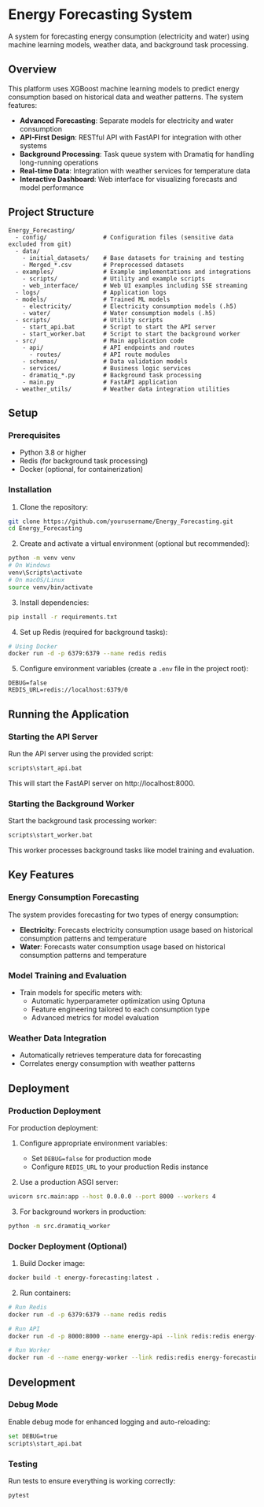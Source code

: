 # Energy Forecasting System

A system for forecasting energy consumption (electricity and water) using machine learning models, weather data, and background task processing.

## Overview

This platform uses XGBoost machine learning models to predict energy consumption based on historical data and weather patterns. The system features:

- **Advanced Forecasting**: Separate models for electricity and water consumption
- **API-First Design**: RESTful API with FastAPI for integration with other systems
- **Background Processing**: Task queue system with Dramatiq for handling long-running operations
- **Real-time Data**: Integration with weather services for temperature data
- **Interactive Dashboard**: Web interface for visualizing forecasts and model performance

## Project Structure

```
Energy_Forecasting/
  - config/                # Configuration files (sensitive data excluded from git)
  - data/
    - initial_datasets/    # Base datasets for training and testing
    - Merged_*.csv         # Preprocessed datasets
  - examples/              # Example implementations and integrations
    - scripts/             # Utility and example scripts
    - web_interface/       # Web UI examples including SSE streaming
  - logs/                  # Application logs
  - models/                # Trained ML models
    - electricity/         # Electricity consumption models (.h5)
    - water/               # Water consumption models (.h5)
  - scripts/               # Utility scripts
    - start_api.bat        # Script to start the API server
    - start_worker.bat     # Script to start the background worker
  - src/                   # Main application code
    - api/                 # API endpoints and routes
      - routes/            # API route modules
    - schemas/             # Data validation models
    - services/            # Business logic services
    - dramatiq_*.py        # Background task processing
    - main.py              # FastAPI application
  - weather_utils/         # Weather data integration utilities
```

## Setup

### Prerequisites

- Python 3.8 or higher
- Redis (for background task processing)
- Docker (optional, for containerization)

### Installation

1. Clone the repository:
```bash
git clone https://github.com/yourusername/Energy_Forecasting.git
cd Energy_Forecasting
```

2. Create and activate a virtual environment (optional but recommended):
```bash
python -m venv venv
# On Windows
venv\Scripts\activate
# On macOS/Linux
source venv/bin/activate
```

3. Install dependencies:
```bash
pip install -r requirements.txt
```

4. Set up Redis (required for background tasks):
```bash
# Using Docker
docker run -d -p 6379:6379 --name redis redis
```

5. Configure environment variables (create a `.env` file in the project root):
```
DEBUG=false
REDIS_URL=redis://localhost:6379/0
```

## Running the Application

### Starting the API Server

Run the API server using the provided script:

```bash
scripts\start_api.bat
```

This will start the FastAPI server on http://localhost:8000.

### Starting the Background Worker

Start the background task processing worker:

```bash
scripts\start_worker.bat
```

This worker processes background tasks like model training and evaluation.

## Key Features

### Energy Consumption Forecasting

The system provides forecasting for two types of energy consumption:

- **Electricity**: Forecasts electricity consumption usage based on historical consumption patterns and temperature
- **Water**: Forecasts water consumption usage based on historical consumption patterns and temperature

### Model Training and Evaluation

- Train models for specific meters with:
  - Automatic hyperparameter optimization using Optuna
  - Feature engineering tailored to each consumption type
  - Advanced metrics for model evaluation

### Weather Data Integration

- Automatically retrieves temperature data for forecasting
- Correlates energy consumption with weather patterns

## Deployment

### Production Deployment

For production deployment:

1. Configure appropriate environment variables:
   - Set `DEBUG=false` for production mode
   - Configure `REDIS_URL` to your production Redis instance

2. Use a production ASGI server:
```bash
uvicorn src.main:app --host 0.0.0.0 --port 8000 --workers 4
```

3. For background workers in production:
```bash
python -m src.dramatiq_worker
```

### Docker Deployment (Optional)

1. Build Docker image:
```bash
docker build -t energy-forecasting:latest .
```

2. Run containers:
```bash
# Run Redis
docker run -d -p 6379:6379 --name redis redis

# Run API
docker run -d -p 8000:8000 --name energy-api --link redis:redis energy-forecasting:latest python -m src.main

# Run Worker
docker run -d --name energy-worker --link redis:redis energy-forecasting:latest python -m src.dramatiq_worker
```

## Development

### Debug Mode

Enable debug mode for enhanced logging and auto-reloading:

```bash
set DEBUG=true
scripts\start_api.bat
```

### Testing

Run tests to ensure everything is working correctly:

```bash
pytest
``` 